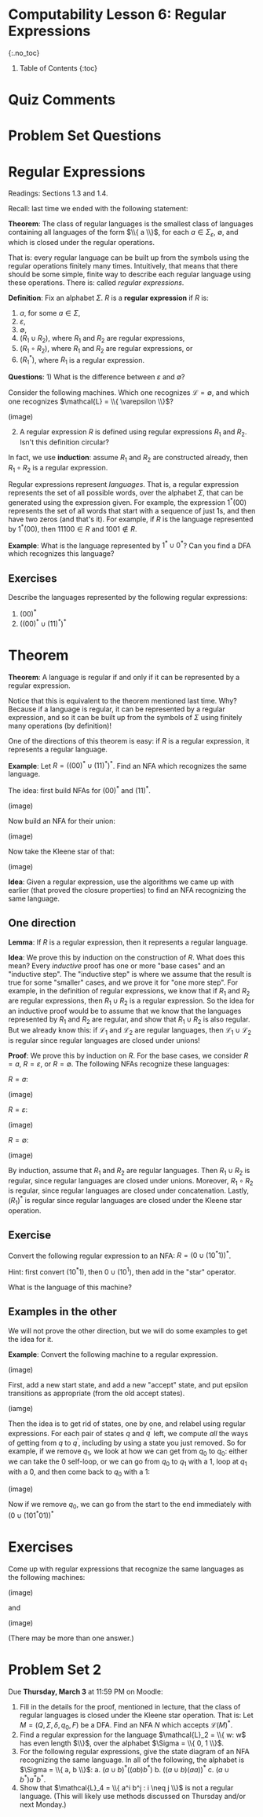 # Computability Lesson 6: Regular Expressions
{:.no_toc}

1. Table of Contents
{:toc}

<!--
1. 4:30 - 4:45 quiz comments
2. 4:45 - 5:00 Problem set questions
3. 5:00 - 5:20 Reg. expr. intro + exercise
4. 5:20 - 5:35 Theorem one dir.
4. 5:35 - 5:55 Other dir examples
5. 5:55 - 6:10 Exercises
-->

# Quiz Comments

# Problem Set Questions

# Regular Expressions

Readings: Sections 1.3 and 1.4.

Recall: last time we ended with the following statement:

**Theorem**: The class of regular languages is the smallest class of languages containing all languages of the form $\\{ a \\}$, for each $a \in \Sigma_{\varepsilon}$, $\emptyset$, and which is closed under the regular operations.

That is: every regular language can be built up from the symbols using the regular operations finitely many times. Intuitively, that means that there should be some simple, finite way to describe each regular language using these operations. There is: called *regular expressions*.

**Definition**: Fix an alphabet $\Sigma$. $R$ is a **regular expression** if $R$ is:  
1. $a$, for some $a \in \Sigma$,
2. $\varepsilon$,
3. $\emptyset$,
4. $(R_1 \cup R_2)$, where $R_1$ and $R_2$ are regular expressions,
5. $(R_1 \circ R_2)$, where $R_1$ and $R_2$ are regular expressions, or
6. $(R_1^*)$, where $R_1$ is a regular expression.

**Questions**: 1) What is the difference between $\varepsilon$ and $\emptyset$?

Consider the following machines. Which one recognizes $\mathcal{L} = \emptyset$, and which one recognizes $\mathcal{L} = \\{ \varepsilon \\}$?

(image)

2) A regular expression $R$ is defined using regular expressions $R_1$ and $R_2$. Isn't this definition circular?

In fact, we use **induction**: assume $R_1$ and $R_2$ are constructed already, then $R_1 \circ R_2$ is a regular expression.

Regular expressions represent *languages*. That is, a regular expression represents the set of all possible words, over the alphabet $\Sigma$, that can be generated using the expression given. For example, the expression $1^* (00)$ represents the set of all words that start with a sequence of just 1s, and then have two zeros (and that's it). For example, if $R$ is the language represented by $1^* (00)$, then $11100 \in R$ and $1001 \not \in R$.

**Example**: What is the language represented by $1^* \cup 0^*$? Can you find a DFA which recognizes this language?

## Exercises

Describe the languages represented by the following regular expressions:

1. $(00)^*$
2. $( (00)^* \cup (11)^*)^*$

# Theorem

**Theorem**: A language is regular if and only if it can be represented by a regular expression.

Notice that this is equivalent to the theorem mentioned last time. Why? Because if a language is regular, it can be represented by a regular expression, and so it can be built up from the symbols of $\Sigma$ using finitely many operations (by definition)!

One of the directions of this theorem is easy: if $R$ is a regular expression, it represents a regular language.

**Example**: Let $R = ((00)^* \cup (11)^*)^*$. Find an NFA which recognizes the same language.

The idea: first build NFAs for $(00)^*$ and $(11)^*$.

(image)

Now build an NFA for their union:

(image)

Now take the Kleene star of that:

(image)

**Idea**: Given a regular expression, use the algorithms we came up with earlier (that proved the closure properties) to find an NFA recognizing the same language.

## One direction

**Lemma**: If $R$ is a regular expression, then it represents a regular language.

**Idea**: We prove this by induction on the construction of $R$. What does this mean? Every *inductive* proof has one or more "base cases" and an "inductive step". The "inductive step" is where we assume that the result is true for some "smaller" cases, and we prove it for "one more step". For example, in the definition of regular expressions, we know that if $R_1$ and $R_2$ are regular expressions, then $R_1 \cup R_2$ is a regular expression. So the idea for an inductive proof would be to assume that we know that the languages represented by $R_1$ and $R_2$ are regular, and show that $R_1 \cup R_2$ is also regular. But we already know this: if $\mathcal{L}_1$ and $\mathcal{L}_2$ are regular languages, then $\mathcal{L}_1 \cup \mathcal{L}_2$ is regular since regular languages are closed under unions!

**Proof**: We prove this by induction on $R$. For the base cases, we consider $R = a$, $R = \varepsilon$, or $R = \emptyset$. The following NFAs recognize these languages:

$R = a$:

(image)

$R = \varepsilon$:

(image)

$R = \emptyset$:

(image)

By induction, assume that $R_1$ and $R_2$ are regular languages. Then $R_1 \cup R_2$ is regular, since regular languages are closed under unions. Moreover, $R_1 \circ R_2$ is regular, since regular languages are closed under concatenation. Lastly, $(R_1)^*$ is regular since regular languages are closed under the Kleene star operation.

## Exercise

Convert the following regular expression to an NFA: $R = (0 \cup (10^* 1))^*$.

Hint: first convert $(10^*1)$, then $0 \cup (10^1)$, then add in the "star" operator.

What is the language of this machine?

## Examples in the other

We will not prove the other direction, but we will do some examples to get the idea for it.

**Example**: Convert the following machine to a regular expression.

(image)

First, add a new start state, and add a new "accept" state, and put epsilon transitions as appropriate (from the old accept states).

(iamge)

Then the idea is to get rid of states, one by one, and relabel using regular expressions. For each pair of states $q$ and $q^\prime$ left, we compute *all* the ways of getting from $q$ to $q^\prime$, including by using a state you just removed. So for example, if we remove $q_1$, we look at how we can get from $q_0$ to $q_0$: either we can take the $0$ self-loop, or we can go from $q_0$ to $q_1$ with a 1, loop at $q_1$ with a 0, and then come back to $q_0$ with a 1:

(image)

Now if we remove $q_0$, we can go from the start to the end immediately with $(0 \cup (101^*01))^*$

# Exercises

Come up with regular expressions that recognize the same languages as the following machines:

(image)

and

(image)

(There may be more than one answer.)

# Problem Set 2

Due **Thursday, March 3** at 11:59 PM on Moodle:

1. Fill in the details for the proof, mentioned in lecture, that the class of regular languages is closed under the Kleene star operation. That is: Let $M = (Q, \Sigma, \delta, q_0, F)$ be a DFA. Find an NFA $N$ which accepts $\mathcal{L}(M)^*$.
2. Find a regular expression for the language $\mathcal{L}_2 = \\{ w: w$ has even length $\\}$, over the alphabet $\Sigma = \\{ 0, 1 \\}$.
3. For the following regular expressions, give the state diagram of an NFA recognizing the same language. In all of the following, the alphabet is $\Sigma = \\{ a, b \\}$:
   a. $(a \cup b)^*((ab)b^*)$
   b. $((a \cup b)(aa))^*$
   c. $(a \cup b^*)a^*b^*$.
4. Show that $\mathcal{L}_4 = \\{ a^i b^j : i \neq j \\}$ is not a regular language. (This will likely use methods discussed on Thursday and/or next Monday.)
